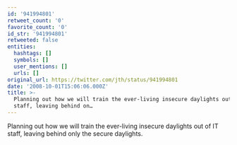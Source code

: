 ```yaml
---
id: '941994801'
retweet_count: '0'
favorite_count: '0'
id_str: '941994801'
retweeted: false
entities:
  hashtags: []
  symbols: []
  user_mentions: []
  urls: []
original_url: https://twitter.com/jth/status/941994801
date: '2008-10-01T15:06:06.000Z'
title: >-
  Planning out how we will train the ever-living insecure daylights out of IT
  staff, leaving behind on…
---
```


Planning out how we will train the ever-living insecure daylights out of IT staff, leaving behind only the secure daylights.